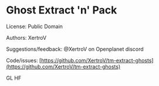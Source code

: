 # Ghost Extract 'n' Pack

License: Public Domain

Authors: XertroV

Suggestions/feedback: @XertroV on Openplanet discord

Code/issues: [https://github.com/XertroV/tm-extract-ghosts](https://github.com/XertroV/tm-extract-ghosts)

GL HF
